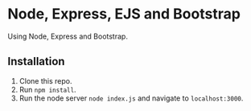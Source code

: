 # Node, Express, EJS and Bootstrap

Using Node, Express and Bootstrap.

## Installation 

1. Clone this repo. 
2. Run `npm install`. 
3. Run the node server `node index.js` and navigate to `localhost:3000`. 
